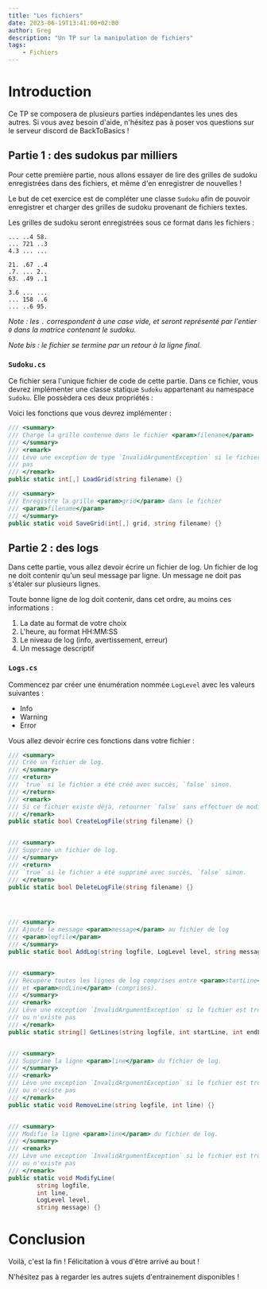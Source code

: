 ```yaml
---
title: "Les fichiers"
date: 2023-06-19T13:41:00+02:00
author: Greg
description: "Un TP sur la manipulation de fichiers"
tags:
    - Fichiers
---
```


# Introduction

Ce TP se composera de plusieurs parties indépendantes les unes des autres. Si
vous avez besoin d'aide, n'hésitez pas à poser vos questions sur le serveur
discord de BackToBasics ! 

## Partie 1 : des sudokus par milliers

Pour cette première partie, nous allons essayer de lire des grilles de sudoku
enregistrées dans des fichiers, et même d'en enregistrer de nouvelles ! 

Le but de cet exercice est de compléter une classe `Sudoku` afin de pouvoir
enregistrer et charger des grilles de sudoku provenant de fichiers textes.

Les grilles de sudoku seront enregistrées sous ce format dans les fichiers :

```text
... ..4 58.
... 721 ..3
4.3 ... ...

21. .67 ..4
.7. ... 2..
63. .49 ..1

3.6 ... ...
... 158 ..6
... ..6 95.
```
_Note : les `.` correspondent à une case vide, et seront représenté par l'entier `0`
  dans la matrice contenant le sudoku._

_Note bis : le fichier se termine par un retour à la ligne final._

### `Sudoku.cs`

Ce fichier sera l'unique fichier de code de cette partie. 
Dans ce fichier, vous devrez implémenter une classe statique `Sudoku` appartenant au
namespace `Sudoku`. Elle possèdera ces deux propriétés : 

Voici les fonctions que vous devrez implémenter : 

```cs
/// <summary>
/// Charge la grille contenue dans le fichier <param>filename</param>
/// </summary>
/// <remark>
/// Lève une exception de type `InvalidArgumentException` si le fichier n'existe
/// pas
/// </remark>
public static int[,] LoadGrid(string filename) {}

/// <summary>
/// Enregistre la grille <param>grid</param> dans le fichier
/// <param>filename</param>
/// </summary>
public static void SaveGrid(int[,] grid, string filename) {}
```





## Partie 2 : des logs

Dans cette partie, vous allez devoir écrire un fichier de log. 
Un fichier de log ne doit contenir qu'un seul message par ligne. Un message ne
doit pas s'étaler sur plusieurs lignes. 

Toute bonne ligne de log doit contenir, dans cet ordre, au moins ces
informations : 
1. La date au format de votre choix
2. L'heure, au format HH:MM:SS
3. Le niveau de log (info, avertissement, erreur)
4. Un message descriptif

### `Logs.cs`

Commencez par créer une énumération nommée `LogLevel` avec les valeurs 
suivantes : 
- Info
- Warning
- Error

Vous allez devoir écrire ces fonctions dans votre fichier : 

```cs
/// <summary>
/// Créé un fichier de log.
/// </summary>
/// <return>
/// `true` si le fichier a été créé avec succès, `false` sinon.
/// </return>
/// <remark>
/// Si ce fichier existe déjà, retourner `false` sans effectuer de modifications
/// </remark>
public static bool CreateLogFile(string filename) {}


/// <summary>
/// Supprime un fichier de log.
/// </summary>
/// <return>
/// `true` si le fichier a été supprimé avec succès, `false` sinon.
/// </return>
public static bool DeleteLogFile(string filename) {}




/// <summary>
/// Ajoute le message <param>message</param> au fichier de log
/// <param>logfile</param>
/// </summary>
public static bool AddLog(string logfile, LogLevel level, string message) {}


/// <summary>
/// Récupère toutes les lignes de log comprises entre <param>startLine</param>
/// et <param>endLine</param> (comprises).
/// </summary>
/// <remark>
/// Lève une exception `InvalidArgumentException` si le fichier est trop court
/// ou n'existe pas
/// </remark>
public static string[] GetLines(string logfile, int startLine, int endLine) {}


/// <summary>
/// Supprime la ligne <param>line</param> du fichier de log.
/// </summary>
/// <remark>
/// Lève une exception `InvalidArgumentException` si le fichier est trop court
/// ou n'existe pas
/// </remark>
public static void RemoveLine(string logfile, int line) {}


/// <summary>
/// Modifie la ligne <param>line</param> du fichier de log.
/// </summary>
/// <remark>
/// Lève une exception `InvalidArgumentException` si le fichier est trop court
/// ou n'existe pas
/// </remark>
public static void ModifyLine(
        string logfile,
        int line,
        LogLevel level,
        string message) {}
```

# Conclusion

Voilà, c'est la fin ! 
Félicitation à vous d'être arrivé au bout ! 

N'hésitez pas à regarder les autres sujets d'entrainement disponibles !
